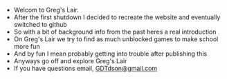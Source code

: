 - Welcom to Greg's Lair.
- After the first shutdown I decided to recreate the website and eventually switched to github 
- So with a bit of background info from the past heres a real introduction
- On Greg's Lair we try to find as much unblocked games to make school more fun
- And by fun I mean probably getting into trouble after publishing this
- Anyways go off and explore Greg's Lair 
- If you have questions email, GDTdson@gmail.com

<!---
gregsfreegames/gregsfreegames is a ✨ special ✨ repository because its `README.md` (this file) appears on your GitHub profile.
You can click the Preview link to take a look at your changes.
--->
